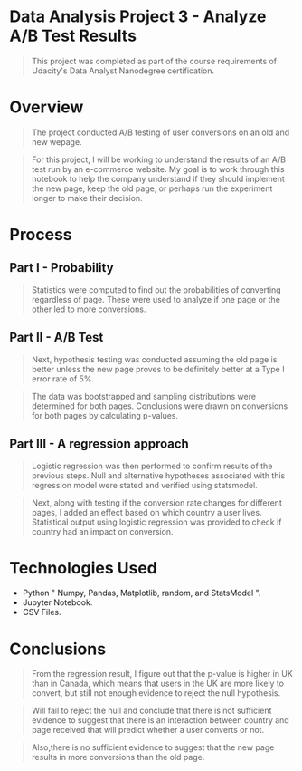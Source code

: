 # Data Analysis Project 3 - Analyze A/B Test Results

>This project was completed as part of the course requirements of Udacity's Data Analyst Nanodegree certification.

# Overview

>The project conducted A/B testing of user conversions on an old and new wepage.

>For this project, I will be working to understand the results of an A/B test run by an e-commerce website. My goal is to work through this notebook to help the company understand if they should implement the new page, keep the old page, or perhaps run the experiment longer to make their decision.


# Process
## Part I - Probability
>Statistics were computed to find out the probabilities of converting regardless of page. These were used to analyze if one page or the other led to more conversions.

## Part II - A/B Test
> Next, hypothesis testing was conducted assuming the old page is better unless the new page proves to be definitely better at a Type I error rate of 5%.

>The data was bootstrapped and sampling distributions were determined for both pages. Conclusions were drawn on conversions for both pages by calculating p-values.

## Part III - A regression approach
>Logistic regression was then performed to confirm results of the previous steps. Null and alternative hypotheses associated with this regression model were stated and verified using statsmodel.

>Next, along with testing if the conversion rate changes for different pages, I added an effect based on which country a user lives. Statistical output using logistic regression was provided to check if country had an impact on conversion.

# Technologies Used
- Python " Numpy, Pandas, Matplotlib, random, and StatsModel ".
- Jupyter Notebook.
- CSV Files.

# Conclusions
>From the regression result, I figure out that the p-value is higher in UK than in Canada, which means that users in the UK are more likely to convert, but still not enough evidence to reject the null hypothesis.

>Will fail to reject the null and conclude that there is not sufficient evidence to suggest that there is an interaction between country and page received that will predict whether a user converts or not.

>Also,there is no sufficient evidence to suggest that the new page results in more conversions than the old page.
